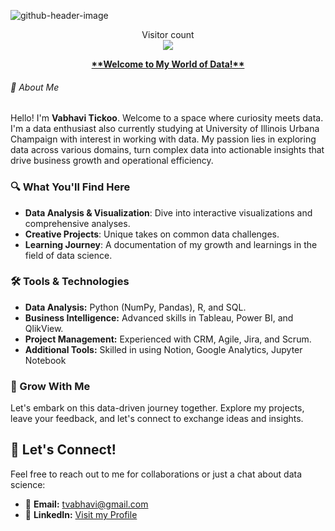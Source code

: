 ![github-header-image](https://github.com/vtickoo2/vtickoo2/assets/151427655/667c1cae-7bc8-45f5-a2ff-d097df8e228a)

<p align="center"> 
  Visitor count<br>
  <img src="https://profile-counter.glitch.me/vtickoo2/count.svg" />
</p>
<p align="center"> 
<b><u>**Welcome to My World of Data!**</u></b>
</p>

###### 🚀 About Me
Hello! I'm **Vabhavi Tickoo**. Welcome to a space where curiosity meets data. I'm a data enthusiast also currently studying at University of Illinois Urbana Champaign with interest in working with data. My passion lies in exploring data across various domains, turn complex data into actionable insights that drive business growth and operational efficiency. 

### 🔍 What You'll Find Here
  - **Data Analysis & Visualization**: Dive into interactive visualizations and comprehensive analyses.
  - **Creative Projects**: Unique takes on common data challenges.
  - **Learning Journey**: A documentation of my growth and learnings in the field of data science.

### 🛠 Tools & Technologies
  - **Data Analysis:** Python (NumPy, Pandas), R, and SQL.
  - **Business Intelligence:** Advanced skills in Tableau, Power BI, and QlikView.
  - **Project Management:** Experienced with CRM, Agile, Jira, and Scrum.
  - **Additional Tools:** Skilled in using Notion, Google Analytics, Jupyter Notebook

### 🌱 Grow With Me
Let's embark on this data-driven journey together. Explore my projects, leave your feedback, and let's connect to exchange ideas and insights.

## 🤝 Let's Connect!
Feel free to reach out to me for collaborations or just a chat about data science:
- 📧 **Email:** [tvabhavi@gmail.com](mailto:tvabhavi@gmail.com)
- 💼 **LinkedIn:** [Visit my Profile](https://www.linkedin.com/in/vabhavi-tickoo/)
